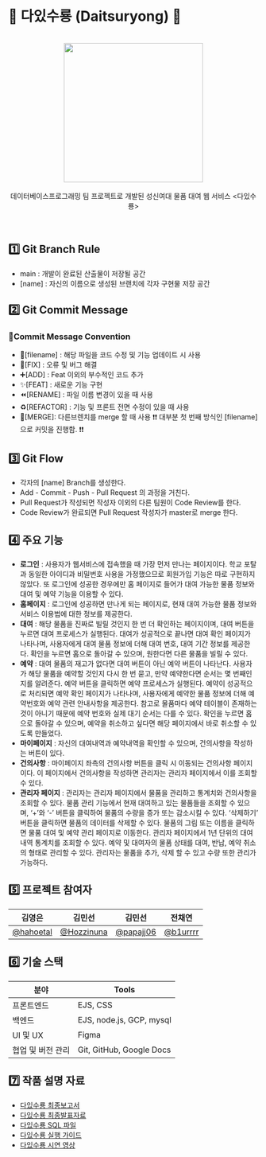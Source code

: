 # 🔮 다있수룡 (Daitsuryong) 🔮
<br>
<div align="center"><img src="https://user-images.githubusercontent.com/70993562/153757008-d0904d95-cd13-43ea-88bc-59b0d239e0ef.png" height=280 width=280></div>
<br>
<div align="center">데이터베이스프로그래밍 팀 프로젝트로 개발된 성신여대 물품 대여 웹 서비스 <다있수룡></div>
<br></br>

  ## 1️⃣ Git Branch Rule
  - main : 개발이 완료된 산출물이 저장될 공간
  - [name] : 자신의 이름으로 생성된 브랜치에 각자 구현물 저장 공간
  
  ## 2️⃣ Git Commit Message
  ### 📍Commit Message Convention
  - 📝[filename] : 해당 파일을 코드 수정 및 기능 업데이트 시 사용
  - 🔨[FIX] : 오류 및 버그 해결
  - ➕[ADD] : Feat 이외의 부수적인 코드 추가
  - ✨[FEAT] : 새로운 기능 구현
  - ⏪️[RENAME] : 파일 이름 변경이 있을 때 사용
  - ♻️[REFACTOR] : 기능 및 프론트 전면 수정이 있을 때 사용
  - 🔀[MERGE]: 다른브렌치를 merge 할 때 사용
 ❗❗ 대부분 첫 번째 방식인 [filename] 으로 커밋을 진행함. ❗❗

  ## 3️⃣ Git Flow
  - 각자의 [name] Branch를 생성한다.
  - Add - Commit - Push - Pull Request 의 과정을 거친다.
  - Pull Request가 작성되면 작성자 이외의 다른 팀원이 Code Review를 한다.
  - Code Review가 완료되면 Pull Request 작성자가 master로 merge 한다.

  ## 4️⃣ 주요 기능
  - **로그인** : 사용자가 웹서비스에 접속했을 때 가장 먼저 만나는 페이지이다. 학교 포탈과 동일한 아이디과 비밀번호 사용을 가정했으므로 회원가입 기능은 따로 구현하지 않았다. 또 로그인에 성공한 경우에만 홈 페이지로 들어가 대여 가능한 물품 정보와 대여 및 예약 기능을 이용할 수 있다.
  - **홈페이지** : 로그인에 성공하면 만나게 되는 페이지로, 현재 대여 가능한 물품 정보와 서비스 이용법에 대한 정보를 제공한다.
  - **대여** : 해당 물품을 진짜로 빌릴 것인지 한 번 더 확인하는 페이지이며, 대여 버튼을 누르면 대여 프로세스가 실행된다. 대여가 성공적으로 끝나면 대여 확인 페이지가 나타나며, 사용자에게 대여 물품 정보에 더해 대여 번호, 대여 기간 정보를 제공한다. 확인을 누르면 홈으로 돌아갈 수 있으며, 원한다면 다른 물품을 빌릴 수 있다.
  - **예약** : 대여 물품의 재고가 없다면 대여 버튼이 아닌 예약 버튼이 나타난다. 사용자가 해당 물품을 예약할 것인지 다시 한 번 묻고, 만약 예약한다면 순서는 몇 번째인지를 알려준다. 예약 버튼을 클릭하면 예약 프로세스가 실행된다. 예약이 성공적으로 처리되면 예약 확인 페이지가 나타나며, 사용자에게 예약한 물품 정보에 더해 예약번호와 예약 관련 안내사항을 제공한다. 참고로 물품마다 예약 테이블이 존재하는 것이 아니기 때문에 예약 번호와 실제 대기 순서는 다를 수 있다. 확인을 누르면 홈으로 돌아갈 수 있으며, 예약을 취소하고 싶다면 해당 페이지에서 바로 취소할 수 있도록 만들었다.
  - **마이페이지** : 자신의 대여내역과 예약내역을 확인할 수 있으며, 건의사항을 작성하는 버튼이 있다.
  - **건의사항** : 마이페이지 좌측의 건의사항 버튼을 클릭 시 이동되는 건의사항 페이지이다. 이 페이지에서 건의사항을 작성하면 관리자는 관리자 페이지에서 이를 조회할 수 있다.
  - **관리자 페이지** : 관리자는 관리자 페이지에서 물품을 관리하고 통계치와 건의사항을 조회할 수 있다. 물품 관리 기능에서 현재 대여하고 있는 물품들을 조회할 수 있으며, 
‘+’와 ‘-’ 버튼을 클릭하여 물품의 수량을 증가 또는 감소시킬 수 있다. ‘삭제하기’ 버튼을 클릭하면 물품의 데이터를 삭제할 수 있다. 물품의 그림 또는 이름을 클릭하면 물품 대여 및 예약 관리 페이지로 이동한다. 관리자 페이지에서 1년 단위의 대여내역 통계치를 조회할 수 있다. 예약 및 대여자의 물품 상태를 대여, 반납, 예약 취소의 형태로 관리할 수 있다. 관리자는 물품을 추가, 삭제 할 수 있고 수량 또한 관리가 가능하다.
   
  ## 5️⃣ 프로젝트 참여자
| 김영은 | 김민선 | 김민선 | 전채연 |
| --- | --- | --- | --- |
| [@hahoetal](https://github.com/hahoetal) | [@Hozzinuna](https://github.com/Hozzinuna) | [@papajj06](https://github.com/papajj06) | [@b1urrrr](https://github.com/b1urrrr) |

  ## 6️⃣ 기술 스택
| 분야 | Tools |
| --- | --- |
| 프론트엔드 | EJS, CSS |
| 백엔드 | EJS, node.js, GCP, mysql |
| UI 및 UX | Figma |
| 협업 및 버전 관리 | Git, GitHub, Google Docs |

  ## 7️⃣ 작품 설명 자료
- [다있수룡 최종보고서](https://github.com/b1urrrr/Daitsuryong/files/8055666/12_.pdf)
- [다있수룡 최종발표자료](https://github.com/b1urrrr/Daitsuryong/files/8055669/_._12._.pdf)
- [다있수룡 SQL 파일](https://github.com/b1urrrr/Daitsuryong/files/8055706/12_DB.SQL.txt)
- [다있수룡 실행 가이드](https://github.com/b1urrrr/Daitsuryong/files/8055665/12_.pdf)
- [다있수룡 시연 영상](https://user-images.githubusercontent.com/70993562/153756777-e58f96f8-afd4-4591-8559-d2a2bbb3a528.mp4)
  
